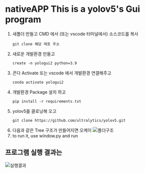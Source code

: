 # nativeAPP This is a yolov5's Gui program 

1. 새폴더 만들고 CMD 에서 (또는 vscode 터미널에서) 소스코드를 복사
   ```
   git clone 해당 레포 주소
   ```
3. 새로운 개발환경 만들고
   ```
   create -n yologui2 python=3.9
   ```
4. 콘다 Activate 또는 vscode 에서 개발환경 연결해주고
   ```
   conda activate yologui2
   ```
5. 개발환경 Package 설치 하고
   ```
   pip install -r requirements.txt
   ```
6. yolov5를 클로닝해 오고
   ```
   git clone https://github.com/ultralytics/yolov5.git
   
7. 다음과 같은 Tree 구조가 만들어지면 오케이
![폴더구조](./img/tree.PNG)
9. to run it, use window.py and run

## 프로그램 실행 결과는 
![실행결과](./img/result.PNG)

